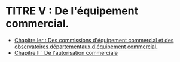 # TITRE V : De l'équipement commercial.

- [Chapitre Ier : Des commissions d'équipement commercial et des observatoires départementaux d'équipement commercial.](chapitre-ier)
- [Chapitre II : De l'autorisation commerciale](chapitre-ii)
